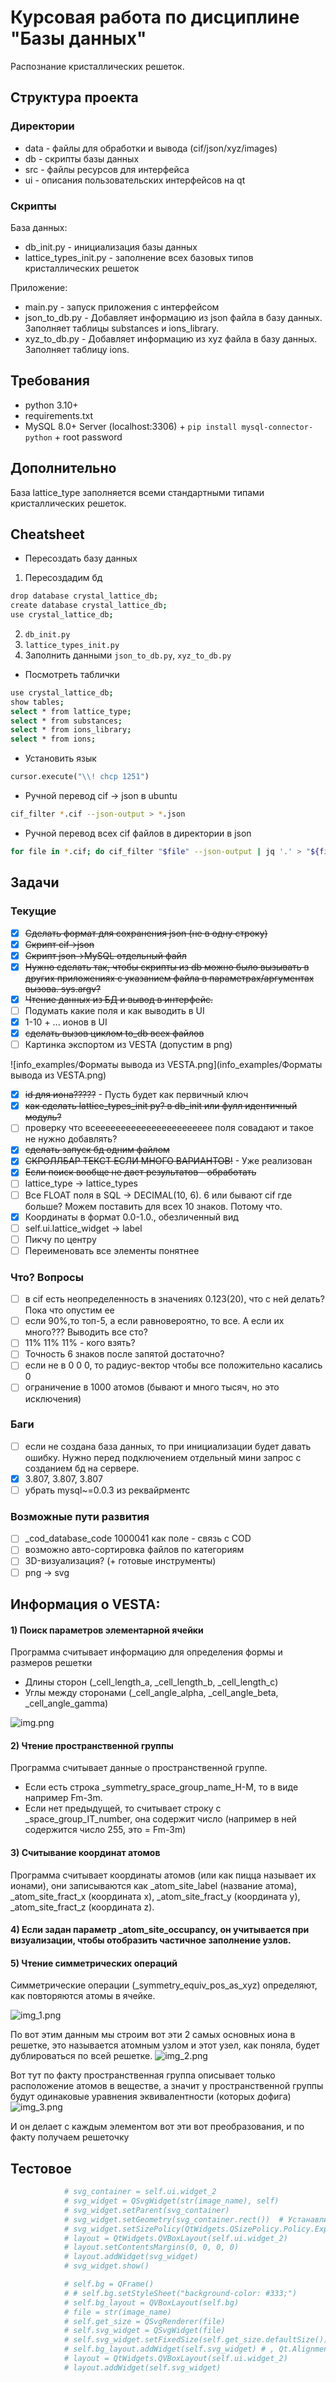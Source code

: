 # Курсовая работа по дисциплине "Базы данных"

Распознание кристаллических решеток.

## Структура проекта

### Директории

* data - файлы для обработки и вывода (cif/json/xyz/images)
* db - скрипты базы данных
* src - файлы ресурсов для интерфейса
* ui - описания пользовательских интерфейсов на qt

### Скрипты

База данных:

* db_init.py - инициализация базы данных
* lattice_types_init.py - заполнение всех базовых типов кристаллических решеток

Приложение:

* main.py - запуск приложения с интерфейсом
* json_to_db.py - Добавляет информацию из json файла в базу данных. Заполняет таблицы substances и ions_library.
* xyz_to_db.py - Добавляет информацию из xyz файла в базу данных. Заполняет таблицу ions.

## Требования

* python 3.10+
* requirements.txt
* MySQL 8.0+ Server (localhost:3306) + `pip install mysql-connector-python` + root password

## Дополнительно

База lattice_type заполняется всеми стандартными типами кристаллических решеток.

## Cheatsheet

* Пересоздать базу данных

1. Пересоздадим бд

```bash
drop database crystal_lattice_db;
create database crystal_lattice_db;
use crystal_lattice_db;
```

2. `db_init.py`
3. `lattice_types_init.py`
4. Заполнить данными `json_to_db.py`, `xyz_to_db.py`

* Посмотреть таблички

```bash
use crystal_lattice_db;
show tables;
select * from lattice_type;
select * from substances;
select * from ions_library;
select * from ions;
```

* Установить язык

```python
cursor.execute("\\! chcp 1251")
```

* Ручной перевод cif -> json в ubuntu

```bash
cif_filter *.cif --json-output > *.json
```

* Ручной перевод всех cif файлов в директории в json

```bash
for file in *.cif; do cif_filter "$file" --json-output | jq '.' > "${file%.cif}.json"; done
```

## Задачи

### Текущие

- [x] ~~Сделать формат для сохранения json (не в одну строку)~~
- [x] ~~Скрипт cif->json~~
- [x] ~~Скрипт json->MySQL отдельный файл~~
- [x] ~~Нужно сделать так, чтобы скрипты из db можно было вызывать в других приложениях с указанием файла в параметрах/аргументах вызова. sys.argv?~~
- [x] ~~Чтение данных из БД и вывод в интерфейс.~~
- [ ] Подумать какие поля и как выводить в UI
- [x] 1-10 + ... ионов в UI
- [x] ~~сделать вызов циклом to_db всех файлов~~
- [ ] Картинка экспортом из VESTA (допустим в png)

![info_examples/Форматы вывода из VESTA.png](info_examples/Форматы вывода из VESTA.png)

- [x] ~~id для иона?????~~ - Пусть будет как первичный ключ
- [x] ~~как сделать lattice_types_init py? в db_init или фулл идентичный модуль?~~
- [ ] проверку что всеееееееееееееееееееееее поля совадают и такое не нужно добавлять?
- [x] ~~сделать запуск бд одним файлом~~
- [x] ~~СКРОЛЛБАР ТЕКСТ ЕСЛИ МНОГО ВАРИАНТОВ!~~ - Уже реализован
- [x] ~~Если поиск вообще не дает результатов - обработать~~
- [ ] lattice_type -> lattice_types
- [ ] Все FLOAT поля в SQL -> DECIMAL(10, 6). 6 или бывают cif где больше? Можем поставить для всех 10 знаков. Потому что.
- [x] Координаты в формат 0.0-1.0., обезличенный вид
- [ ] self.ui.lattice_widget -> label
- [ ] Пикчу по центру
- [ ] Переименовать все элементы понятнее

### Что? Вопросы

- [ ] в cif есть неопределенность в значениях 0.123(20), что с ней делать? Пока что опустим ее
- [ ] если 90%,то топ-5, а если равновероятно, то все. А если их много??? Выводить все сто?
- [ ] 11% 11% 11% - кого взять?
- [ ] Точность 6 знаков после запятой достаточно?
- [ ] если не в 0 0 0, то радиус-вектор чтобы все положительно касались 0
- [ ] ограничение в 1000 атомов (бывают и много тысяч, но это исключения)

### Баги

- [ ] если не создана база данных, то при инициализации будет давать ошибку. Нужно перед подключением отдельный мини запрос с созданием бд на сервере.
- [x] 3.807, 3.807, 3.807
- [ ] убрать mysql~=0.0.3 из реквайрментс

### Возможные пути развития

- [ ] _cod_database_code 1000041 как поле - связь с COD
- [ ] возможно авто-сортировка файлов по категориям
- [ ] 3D-визуализация? (+ готовые инструменты) 
- [ ] png -> svg

## Информация о VESTA:

#### 1) Поиск параметров элементарной ячейки

Программа считывает информацию для определения формы и размеров решетки
- Длины сторон (_cell_length_a, _cell_length_b, _cell_length_c)
- Углы между сторонами (_cell_angle_alpha, _cell_angle_beta, _cell_angle_gamma)

![img.png](info_examples/img.png)

#### 2) Чтение пространственной группы

Программа считывает данные о пространственной группе. 
- Если есть строка _symmetry_space_group_name_H-M, то в виде например Fm-3m.
- Если нет предыдущей, то считывает строку с _space_group_IT_number, она содержит число (например в ней содержится число 255, это = Fm-3m)

#### 3) Считывание координат атомов

Программа считывает координаты атомов (или как пицца называет их ионами), они записываются как _atom_site_label (название атома), _atom_site_fract_x (координата x), _atom_site_fract_y (координата y), _atom_site_fract_z (координата z).

#### 4) Если задан параметр _atom_site_occupancy, он учитывается при визуализации, чтобы отобразить частичное заполнение узлов.

#### 5) Чтение симметрических операций

Симметрические операции (_symmetry_equiv_pos_as_xyz) определяют, как повторяются атомы в ячейке.

![img_1.png](info_examples/img_1.png)

По вот этим данным мы строим вот эти 2 самых основных иона в решетке, это называется атомным узлом и этот узел, как поняла, будет дублироваться по всей решетке.
![img_2.png](info_examples/img_2.png)

Вот тут по факту пространственная группа описывает только расположение атомов в веществе, а значит у пространственной группы будут одинаковые уравнения эквивалентности (которых дофига)
![img_3.png](info_examples/img_3.png)

И он делает с каждым элементом вот эти вот преобразования, и по факту получаем решеточку

## Тестовое

```python
            # svg_container = self.ui.widget_2
            # svg_widget = QSvgWidget(str(image_name), self)
            # svg_widget.setParent(svg_container)
            # svg_widget.setGeometry(svg_container.rect())  # Устанавливаем размер в пределах контейнера
            # svg_widget.setSizePolicy(QtWidgets.QSizePolicy.Policy.Expanding, QtWidgets.QSizePolicy.Policy.Expanding)
            # layout = QtWidgets.QVBoxLayout(self.ui.widget_2)
            # layout.setContentsMargins(0, 0, 0, 0)
            # layout.addWidget(svg_widget)
            # svg_widget.show()

            # self.bg = QFrame()
            # # self.bg.setStyleSheet("background-color: #333;")
            # self.bg_layout = QVBoxLayout(self.bg)
            # file = str(image_name)
            # self.get_size = QSvgRenderer(file)
            # self.svg_widget = QSvgWidget(file)
            # self.svg_widget.setFixedSize(self.get_size.defaultSize())
            # self.bg_layout.addWidget(self.svg_widget) # , Qt.AlignmentFlag.AlignCenter, Qt.AlignmentFlag.AlignCenter)
            # layout = QtWidgets.QVBoxLayout(self.ui.widget_2)
            # layout.addWidget(self.svg_widget)
```